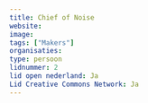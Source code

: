 ```yaml
---
title: Chief of Noise
website: 
image: 
tags: ["Makers"]
organisaties:
type: persoon
lidnummer: 2
lid open nederland: Ja
Lid Creative Commons Network: Ja
---
```


